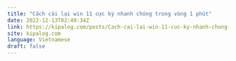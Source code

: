 ```yaml
---
title: "Cách cài lại win 11 cực kỳ nhanh chóng trong vòng 1 phút"
date: 2022-12-13T02:49:34Z
link: https://kipalog.com/posts/Cach-cai-lai-win-11-cuc-ky-nhanh-chong-trong-vong-1-phut?utm_medium=RSS&utm_source=news.12bit.vn
site: kipalog.com
language: Vietnamese
draft: false
---
```

